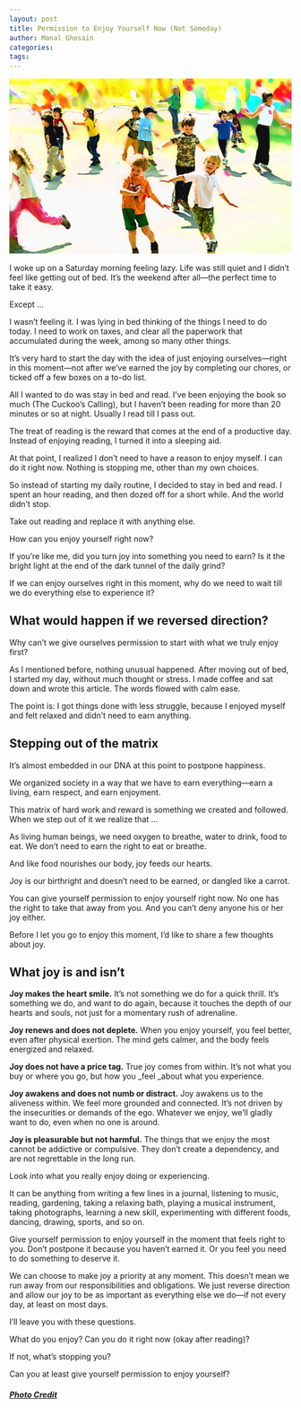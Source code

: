 ```yaml
---
layout: post
title: Permission to Enjoy Yourself Now (Not Someday)
author: Manal Ghosain
categories:
tags:
---
```


![Kids playing](/images/joy.jpg)

I woke up on a Saturday morning feeling lazy. Life was still quiet and I didn’t feel like getting out of bed. It’s the weekend after all—the perfect time to take it easy.

Except …

I wasn’t feeling it. I was lying in bed thinking of the things I need to do today. I need to work on taxes, and clear all the paperwork that accumulated during the week, among so many other things.

It’s very hard to start the day with the idea of just enjoying ourselves—right in this moment—not after we’ve earned the joy by completing our chores, or ticked off a few boxes on a to-do list.

All I wanted to do was stay in bed and read. I’ve been enjoying the book so much (The Cuckoo’s Calling), but I haven’t been reading for more than 20 minutes or so at night. Usually I read till I pass out.

The treat of reading is the reward that comes at the end of a productive day. Instead of enjoying reading, I turned it into a sleeping aid.

At that point, I realized I don’t need to have a reason to enjoy myself. I can do it right now. Nothing is stopping me, other than my own choices.

So instead of starting my daily routine, I decided to stay in bed and read. I spent an hour reading, and then dozed off for a short while. And the world didn’t stop.

Take out reading and replace it with anything else.

How can you enjoy yourself right now?

If you’re like me, did you turn joy into something you need to earn? Is it the bright light at the end of the dark tunnel of the daily grind?

If we can enjoy ourselves right in this moment, why do we need to wait till we do everything else to experience it?

## What would happen if we reversed direction?

Why can’t we give ourselves permission to start with what we truly enjoy first? 

As I mentioned before, nothing unusual happened. After moving out of bed, I started my day, without much thought or stress. I made coffee and sat down and wrote this article. The words flowed with calm ease. 

The point is: I got things done with less struggle, because I enjoyed myself and felt relaxed and didn’t need to earn anything. 

## Stepping out of the matrix

It’s almost embedded in our DNA at this point to postpone happiness. 

We organized society in a way that we have to earn everything—earn a living, earn respect, and earn enjoyment. 

This matrix of hard work and reward is something we created and followed. When we step out of it we realize that … 

As living human beings, we need oxygen to breathe, water to drink, food to eat. We don’t need to earn the right to eat or breathe. 

And like food nourishes our body, joy feeds our hearts. 

Joy is our birthright and doesn’t need to be earned, or dangled like a carrot. 

You can give yourself permission to enjoy yourself right now. No one has the right to take that away from you. And you can’t deny anyone his or her joy either. 

Before I let you go to enjoy this moment, I’d like to share a few thoughts about joy. 

## What joy is and isn’t

**Joy makes the heart smile.** It’s not something we do for a quick thrill. It’s something we do, and want to do again, because it touches the depth of our hearts and souls, not just for a momentary rush of adrenaline. 

**Joy renews and does not deplete.** When you enjoy yourself, you feel better, even after physical exertion. The mind gets calmer, and the body feels energized and relaxed. 

**Joy does not have a price tag.** True joy comes from within. It’s not what you buy or where you go, but how you _feel _about what you experience. 

**Joy awakens and does not numb or distract.** Joy awakens us to the aliveness within. We feel more grounded and connected. It’s not driven by the insecurities or demands of the ego. Whatever we enjoy, we’ll gladly want to do, even when no one is around. 

**Joy is pleasurable but not harmful.** The things that we enjoy the most cannot be addictive or compulsive. They don’t create a dependency, and are not regrettable in the long run. 

Look into what you really enjoy doing or experiencing. 

It can be anything from writing a few lines in a journal, listening to music, reading, gardening, taking a relaxing bath, playing a musical instrument, taking photographs, learning a new skill, experimenting with different foods, dancing, drawing, sports, and so on. 

Give yourself permission to enjoy yourself in the moment that feels right to you. Don’t postpone it because you haven’t earned it. Or you feel you need to do something to deserve it. 

We can choose to make joy a priority at any moment. This doesn’t mean we run away from our responsibilities and obligations. We just reverse direction and allow our joy to be as important as everything else we do—if not every day, at least on most days. 

I’ll leave you with these questions. 

What do you enjoy? Can you do it right now (okay after reading)?

If not, what’s stopping you? 

Can you at least give yourself permission to enjoy yourself? 

##### [Photo Credit](http://www.flickr.com/photos/oneworldgallery/2708811013/)